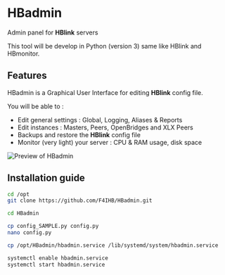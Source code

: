 # HBadmin
Admin panel for **HBlink** servers

This tool will be develop in Python (version 3) same like HBlink and HBmonitor.

## Features
HBadmin is a Graphical User Interface for editing **HBlink** config file.

You will be able to :
- Edit general settings  : Global, Logging, Aliases & Reports
- Edit instances : Masters, Peers, OpenBridges and XLX Peers
- Backups and restore the **HBlink** config file
- Monitor (very light) your server : CPU & RAM usage, disk space

![Preview of HBadmin](http://f4ihb.fr/data/medias/hbadmin-preview1.png "Preview of HBadmin")


## Installation guide

```bash
cd /opt
git clone https://github.com/F4IHB/HBadmin.git 

cd HBadmin

cp config_SAMPLE.py config.py
nano config.py

cp /opt/HBadmin/hbadmin.service /lib/systemd/system/hbadmin.service

systemctl enable hbadmin.service
systemctl start hbadmin.service
```
